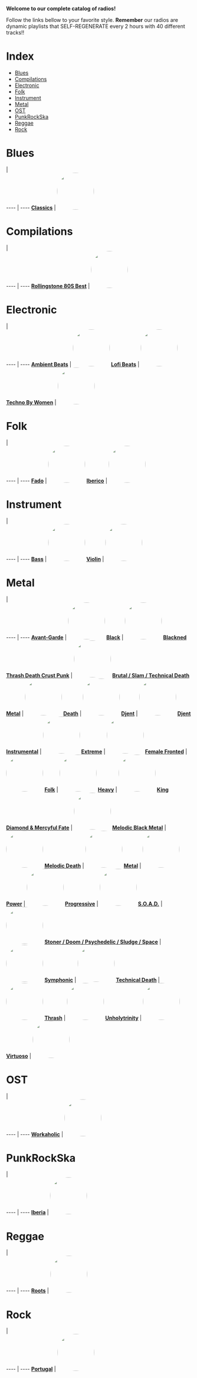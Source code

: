 
<style>
figure {
  border: 0px #cccccc solid;
  padding: 4px;
  margin: auto;
  align: center;
}
</style>
**Welcome to our complete catalog of radios!**

Follow the links bellow to your favorite style. **Remember** our radios
are dynamic playlists that SELF-REGENERATE every 2 hours with 40 different
tracks!!

# Index

* [Blues](#Blues)
* [Compilations](#Compilations)
* [Electronic](#Electronic)
* [Folk](#Folk)
* [Instrument](#Instrument)
* [Metal](#Metal)
* [OST](#OST)
* [PunkRockSka](#PunkRockSka)
* [Reggae](#Reggae)
* [Rock](#Rock)

# Blues

  |  
 ---- | ---- 
[**Classics**](https://radioninjapirata.github.io/radio_bluesclassics.html) | <a href="https://radioninjapirata.github.io/radio_bluesclassics.html" target="_blank"><img src="https://mosaic.scdn.co/640/ab67616d0000b273224c0b7ed803d311ac27a576ab67616d0000b27366ec601ab865523014cda1f6ab67616d0000b27393e15f68e339449a5b31f658ab67616d0000b273be238272e39fe5382ad049cd" height="100" width="auto" style="border-radius:50%"></a>

# Compilations

  |  
 ---- | ---- 
[**Rollingstone 80S Best**](https://radioninjapirata.github.io/radio_rollingbest80s.html) | <a href="https://radioninjapirata.github.io/radio_rollingbest80s.html" target="_blank"><img src="https://mosaic.scdn.co/640/ab67616d0000b27335071df68205dbb9be9bc142ab67616d0000b273a0bb93884823982d57cb2004ab67616d0000b273c3e9ebd5e1999ae3ab639023ab67616d0000b273cb5fb938d28c96cf5b8dadc9" height="100" width="auto" style="border-radius:50%"></a>

# Electronic

  |  
 ---- | ---- 
[**Ambient Beats**](https://radioninjapirata.github.io/radio_ambbeat.html) | <a href="https://radioninjapirata.github.io/radio_ambbeat.html" target="_blank"><img src="https://mosaic.scdn.co/640/ab67616d0000b273236aafc809f41c8b95fece95ab67616d0000b27396d5ad88a97f65ffc8702ae4ab67616d0000b273d65976644bddf602bf90781dab67616d0000b273e97170493f3f40c5afa33ed9" height="100" width="auto" style="border-radius:50%"></a>
[**Lofi Beats**](https://radioninjapirata.github.io/radio_lofi.html) | <a href="https://radioninjapirata.github.io/radio_lofi.html" target="_blank"><img src="https://mosaic.scdn.co/640/ab67616d0000b2734b15fee87fc75c7ae18dc2fdab67616d0000b27397e8ff160ca1b299c7a07750ab67616d0000b273a80d66b05761598a80fc8e13ab67616d0000b273f3daa6a9485b20325d0d24bc" height="100" width="auto" style="border-radius:50%"></a>
[**Techno By Women**](https://radioninjapirata.github.io/radio_technowomen.html) | <a href="https://radioninjapirata.github.io/radio_technowomen.html" target="_blank"><img src="https://mosaic.scdn.co/640/ab67616d0000b273155f04b7f16666d4792bba76ab67616d0000b273460d1218d66f63140bcfc373ab67616d0000b2738b0ca6f7e41383edec66c321ab67616d0000b2739e918ea8428573df98e7596e" height="100" width="auto" style="border-radius:50%"></a>

# Folk

  |  
 ---- | ---- 
[**Fado**](https://radioninjapirata.github.io/radio_fado.html) | <a href="https://radioninjapirata.github.io/radio_fado.html" target="_blank"><img src="https://mosaic.scdn.co/640/ab67616d0000b2739d380468fd7eb6456c8110a4ab67616d0000b2739fa0ac977eb250e8fe2efc09ab67616d0000b273c978ccc1bb0bd704b6a4f0cbab67616d0000b273df601cdc18de885b8470e460" height="100" width="auto" style="border-radius:50%"></a>
[**Iberico**](https://radioninjapirata.github.io/radio_folkiberico.html) | <a href="https://radioninjapirata.github.io/radio_folkiberico.html" target="_blank"><img src="https://mosaic.scdn.co/640/ab67616d0000b27337db6a8842b7fa70cfa856d0ab67616d0000b27380a29502d1973beb83637fbeab67616d0000b2738fdf3361f8c613a002292352ab67616d0000b273be90da0b9e6aa6f121ca9fd1" height="100" width="auto" style="border-radius:50%"></a>

# Instrument

  |  
 ---- | ---- 
[**Bass**](https://radioninjapirata.github.io/radio_bassists.html) | <a href="https://radioninjapirata.github.io/radio_bassists.html" target="_blank"><img src="https://mosaic.scdn.co/640/ab67616d0000b27334a5fc739fad572336a77ebcab67616d0000b27347502af3544c2b82d586d8daab67616d0000b27348605b991ebcd0d4f353c10dab67616d0000b273ba6e5da852eb617ca94848c4" height="100" width="auto" style="border-radius:50%"></a>
[**Violin**](https://radioninjapirata.github.io/radio_violin.html) | <a href="https://radioninjapirata.github.io/radio_violin.html" target="_blank"><img src="https://mosaic.scdn.co/640/ab67616d0000b273350340a9fe250ab34d867e1dab67616d0000b2735f7e01a8b9d76c1cf59940fcab67616d0000b27382ef84ec567b7951e1b4adf4ab67616d0000b273f9d00b3f5a4079b4a88fa5c4" height="100" width="auto" style="border-radius:50%"></a>

# Metal

  |  
 ---- | ---- 
[**Avant-Garde**](https://radioninjapirata.github.io/radio_metalavantgarde.html) | <a href="https://radioninjapirata.github.io/radio_metalavantgarde.html" target="_blank"><img src="https://mosaic.scdn.co/640/ab67616d0000b27309d74e9f35adfa2e2843cff5ab67616d0000b2731b4651809cb5988050ceadfbab67616d0000b2736b3416e109e25d7157f28de8ab67616d0000b273825ff9bf0ccd2f35998068ed" height="100" width="auto" style="border-radius:50%"></a>
[**Black**](https://radioninjapirata.github.io/radio_blackmetal.html) | <a href="https://radioninjapirata.github.io/radio_blackmetal.html" target="_blank"><img src="https://mosaic.scdn.co/640/ab67616d0000b2730cf9693fda5d279cecc5d93cab67616d0000b27337bb90725981055f69f4f419ab67616d0000b27367a66139a9322044faa5520eab67616d0000b273ce2ec8f5204fc34a7cf752e2" height="100" width="auto" style="border-radius:50%"></a>
[**Blackned Thrash Death Crust Punk**](https://radioninjapirata.github.io/radio_blacknedthrash.html) | <a href="https://radioninjapirata.github.io/radio_blacknedthrash.html" target="_blank"><img src="https://mosaic.scdn.co/640/ab67616d0000b273190f606d5c1db1b2da223851ab67616d0000b273195be23e3acea5130786fde2ab67616d0000b27366cbe0cc8ad1e196776a5745ab67616d0000b273c64b4a67e548e2dff0672198" height="100" width="auto" style="border-radius:50%"></a>
[**Brutal / Slam / Technical Death Metal**](https://radioninjapirata.github.io/radio_brutaldeathmetal.html) | <a href="https://radioninjapirata.github.io/radio_brutaldeathmetal.html" target="_blank"><img src="https://mosaic.scdn.co/640/ab67616d0000b2739565172b1ae14000efc5e7d1ab67616d0000b273b317737e6ccfdc513e0b12a6ab67616d0000b273b6267f08d68f377f57dce93dab67616d0000b273cb6a82347f0b20f40995fa39" height="100" width="auto" style="border-radius:50%"></a>
[**Death**](https://radioninjapirata.github.io/radio_deathmetal.html) | <a href="https://radioninjapirata.github.io/radio_deathmetal.html" target="_blank"><img src="https://mosaic.scdn.co/640/ab67616d0000b273125140a7a2c6f4bdf54e407cab67616d0000b2738dcb350e88883c2cdd55291bab67616d0000b273ba9b5086e0775e6796431424ab67616d0000b273f23ca5f0a2662151479a7cd5" height="100" width="auto" style="border-radius:50%"></a>
[**Djent**](https://radioninjapirata.github.io/radio_djent.html) | <a href="https://radioninjapirata.github.io/radio_djent.html" target="_blank"><img src="https://mosaic.scdn.co/640/ab67616d0000b2733c513f992e5efd9c6b748585ab67616d0000b27343ac6f8ed0a83aa708c62f96ab67616d0000b273880669af76410e3731ead7a5ab67616d0000b27389b57fb03a1f18dfcb0f2108" height="100" width="auto" style="border-radius:50%"></a>
[**Djent Instrumental**](https://radioninjapirata.github.io/radio_instrumentaldjent.html) | <a href="https://radioninjapirata.github.io/radio_instrumentaldjent.html" target="_blank"><img src="https://mosaic.scdn.co/640/ab67616d0000b2730af65bf67e30000a2196b41bab67616d0000b273283cf33f3e8b8c512213eab9ab67616d0000b2735f5b153e4dc8f7a930362805ab67616d0000b273930030b68ff8df2354548098" height="100" width="auto" style="border-radius:50%"></a>
[**Extreme**](https://radioninjapirata.github.io/radio_extrememetal.html) | <a href="https://radioninjapirata.github.io/radio_extrememetal.html" target="_blank"><img src="https://mosaic.scdn.co/640/ab67616d0000b27373907304e35bbe3ee1fa0cadab67616d0000b273756c3ea10439c71941a05331ab67616d0000b27384959e3499079ab5bb4f5e11ab67616d0000b273f9e81f814114e83ba488ddf4" height="100" width="auto" style="border-radius:50%"></a>
[**Female Fronted**](https://radioninjapirata.github.io/radio_femalefrontedmetal.html) | <a href="https://radioninjapirata.github.io/radio_femalefrontedmetal.html" target="_blank"><img src="https://mosaic.scdn.co/640/ab67616d0000b273225236d6d56fa113c43893e4ab67616d0000b273ba9b5086e0775e6796431424ab67616d0000b273d2e07b265e01f9e7d1c618f8ab67616d0000b273f588e6fb6af73869e40dbea2" height="100" width="auto" style="border-radius:50%"></a>
[**Folk**](https://radioninjapirata.github.io/radio_folkmetal.html) | <a href="https://radioninjapirata.github.io/radio_folkmetal.html" target="_blank"><img src="https://mosaic.scdn.co/640/ab67616d0000b273102d35c3e468468336e4a0b9ab67616d0000b2731f7eb4b67f291bb317a91da1ab67616d0000b2733207b3d837bebc94ea0d17fbab67616d0000b273f36e3398f7acf5ac6585a380" height="100" width="auto" style="border-radius:50%"></a>
[**Heavy**](https://radioninjapirata.github.io/radio_heavymetal.html) | <a href="https://radioninjapirata.github.io/radio_heavymetal.html" target="_blank"><img src="https://mosaic.scdn.co/640/ab67616d0000b27305d0c5a6efcca82ea2ae6723ab67616d0000b27369059f3685b992f9ce22cd4cab67616d0000b2738ac56da51fdd03fed84cd6b0ab67616d0000b273cae54f442acee78975736c1e" height="100" width="auto" style="border-radius:50%"></a>
[**King Diamond & Mercyful Fate**](https://radioninjapirata.github.io/radio_fan_KDMF.html) | <a href="https://radioninjapirata.github.io/radio_fan_KDMF.html" target="_blank"><img src="https://mosaic.scdn.co/640/ab67616d0000b2733a902bed61289f17a685b07dab67616d0000b273696088e8543ccfd346bf278fab67616d0000b273868aa679a7583bbefc07803cab67616d0000b273bed3cf6d90e79aa317f69705" height="100" width="auto" style="border-radius:50%"></a>
[**Melodic Black Metal**](https://radioninjapirata.github.io/radio_melodicblackmetal.html) | <a href="https://radioninjapirata.github.io/radio_melodicblackmetal.html" target="_blank"><img src="https://mosaic.scdn.co/640/ab67616d0000b2730fd89f7bec01b2f6c9af48a7ab67616d0000b2733d13da2a33331240c6655021ab67616d0000b2736dae5dfea06101dc30e55614ab67616d0000b273db80599ee3d00e2e2edbee31" height="100" width="auto" style="border-radius:50%"></a>
[**Melodic Death**](https://radioninjapirata.github.io/radio_melodicdeathmetal.html) | <a href="https://radioninjapirata.github.io/radio_melodicdeathmetal.html" target="_blank"><img src="https://mosaic.scdn.co/640/ab67616d0000b273122513d73dc3659c8b6626f1ab67616d0000b2731b917a35101d122b4e708325ab67616d0000b273ce45f2f5b8de4edea00eb50eab67616d0000b273e29463a342c8e4d3accd91ce" height="100" width="auto" style="border-radius:50%"></a>
[**Metal**](https://radioninjapirata.github.io/radio_metal.html) | <a href="https://radioninjapirata.github.io/radio_metal.html" target="_blank"><img src="https://mosaic.scdn.co/640/ab67616d0000b2734185b5ed96be5a5b28863227ab67616d0000b2734259998f982a4c096642e8dcab67616d0000b27362e307d4bce91d8a3931f38dab67616d0000b273dcd127899a89e80bfc5db98a" height="100" width="auto" style="border-radius:50%"></a>
[**Power**](https://radioninjapirata.github.io/radio_powermetal.html) | <a href="https://radioninjapirata.github.io/radio_powermetal.html" target="_blank"><img src="https://mosaic.scdn.co/640/ab67616d0000b2734b00ed0c2064668b52a7e0d3ab67616d0000b27361facd99ff23c36c6795c4e4ab67616d0000b2739daf215ff64034b5f9e02593ab67616d0000b273f0d55e973f83cbfe90dded16" height="100" width="auto" style="border-radius:50%"></a>
[**Progressive**](https://radioninjapirata.github.io/radio_progrock.html) | <a href="https://radioninjapirata.github.io/radio_progrock.html" target="_blank"><img src="https://mosaic.scdn.co/640/ab67616d0000b273667828bdaa87aaee528f349aab67616d0000b273bafb6b7e2f00587ea6891044ab67616d0000b273bf814355d402c5c995196cadab67616d0000b273ecce97ef069d51c3a3c44f63" height="100" width="auto" style="border-radius:50%"></a>
[**S.O.A.D.**](https://radioninjapirata.github.io/radio_soad.html) | <a href="https://radioninjapirata.github.io/radio_soad.html" target="_blank"><img src="https://mosaic.scdn.co/640/ab67616d0000b273401dd486dc6d75239968ef86ab67616d0000b273869e711ac5cbb1460801e0e0ab67616d0000b273a57ca9e47d038be31c9aee9dab67616d0000b273ba00e990d1520a4cde41ce0c" height="100" width="auto" style="border-radius:50%"></a>
[**Stoner / Doom / Psychedelic / Sludge / Space**](https://radioninjapirata.github.io/radio_stonerrock.html) | <a href="https://radioninjapirata.github.io/radio_stonerrock.html" target="_blank"><img src="https://mosaic.scdn.co/640/ab67616d0000b27310c89c9f3018f43e843c2037ab67616d0000b2732949a788fdd15512ed168882ab67616d0000b27336e657ee5e3a1a9ea716e828ab67616d0000b273989ac3aa7b112959465689d1" height="100" width="auto" style="border-radius:50%"></a>
[**Symphonic**](https://radioninjapirata.github.io/radio_symphonicmetal.html) | <a href="https://radioninjapirata.github.io/radio_symphonicmetal.html" target="_blank"><img src="https://mosaic.scdn.co/640/ab67616d0000b273140d4917719522ace7f06b4eab67616d0000b273308c0a4bb55ad64a4406f00eab67616d0000b2735d5f88b811a085932b8c8865ab67616d0000b273c8f5cfc2928ecb7bcc99c7d4" height="100" width="auto" style="border-radius:50%"></a>
[**Technical Death**](https://radioninjapirata.github.io/radio_technicaldeathmetal.html) | <a href="https://radioninjapirata.github.io/radio_technicaldeathmetal.html" target="_blank"><img src="https://mosaic.scdn.co/640/ab67616d0000b2730e592790116682a9694fd485ab67616d0000b273170491aa19396bf7b8960c02ab67616d0000b27389161799cd44cd6781153a07ab67616d0000b273fbe8078677b472c56848102c" height="100" width="auto" style="border-radius:50%"></a>
[**Thrash**](https://radioninjapirata.github.io/radio_thrashmetal.html) | <a href="https://radioninjapirata.github.io/radio_thrashmetal.html" target="_blank"><img src="https://mosaic.scdn.co/640/ab67616d0000b273230d40b357f2271fe042b2d2ab67616d0000b2737ddb9b2b33e826c5a881af56ab67616d0000b2739f887eb68c726d9542dcd6bfab67616d0000b273a91e762b47be4de8f9315d27" height="100" width="auto" style="border-radius:50%"></a>
[**Unholytrinity**](https://radioninjapirata.github.io/radio_unholytrinity.html) | <a href="https://radioninjapirata.github.io/radio_unholytrinity.html" target="_blank"><img src="https://mosaic.scdn.co/640/ab67616d0000b273041ad0a07edcbca78f366565ab67616d0000b2731d21d6c1740f63ed5c9519c8ab67616d0000b273765b0617b572bdd1dbdc7d8eab67616d0000b273a2bce1c979df5f4858c9bb59" height="100" width="auto" style="border-radius:50%"></a>
[**Virtuoso**](https://radioninjapirata.github.io/radio_guitarvirtuoso.html) | <a href="https://radioninjapirata.github.io/radio_guitarvirtuoso.html" target="_blank"><img src="https://mosaic.scdn.co/640/ab67616d0000b27357b45e597594e1bd08aeb72cab67616d0000b273869e18025277303020e18fcdab67616d0000b2738b2f11c425118683b2e7aef9ab67616d0000b273b437f55c75c974a76d66004d" height="100" width="auto" style="border-radius:50%"></a>

# OST

  |  
 ---- | ---- 
[**Workaholic**](https://radioninjapirata.github.io/radio_ostworkaholic.html) | <a href="https://radioninjapirata.github.io/radio_ostworkaholic.html" target="_blank"><img src="https://mosaic.scdn.co/640/ab67616d0000b2736b20c6049adc59dcca7aa9fdab67616d0000b27371b1b5d2f76b80661d4e01c8ab67616d0000b2739743b36401fcba651dddf367ab67616d0000b273d311a629d866da1b2929b525" height="100" width="auto" style="border-radius:50%"></a>

# PunkRockSka

  |  
 ---- | ---- 
[**Iberia**](https://radioninjapirata.github.io/radio_iberianpunkrock.html) | <a href="https://radioninjapirata.github.io/radio_iberianpunkrock.html" target="_blank"><img src="https://mosaic.scdn.co/640/ab67616d0000b2731c17885fe2d9abcbc4c02441ab67616d0000b273350b0f0aa63845d6ed3118ceab67616d0000b2737d3f85c8742aac122dff63c5ab67616d0000b273dc92086fc2843de31c91878d" height="100" width="auto" style="border-radius:50%"></a>

# Reggae

  |  
 ---- | ---- 
[**Roots**](https://radioninjapirata.github.io/radio_reggaeroots.html) | <a href="https://radioninjapirata.github.io/radio_reggaeroots.html" target="_blank"><img src="https://mosaic.scdn.co/640/ab67616d0000b273083dbffb34332429d7cbdc66ab67616d0000b2733c2aaee37878484f092d488dab67616d0000b2735bfb09c523a0650fb14491abab67616d0000b27386191e99ea700e06be4c9d0b" height="100" width="auto" style="border-radius:50%"></a>

# Rock

  |  
 ---- | ---- 
[**Portugal**](https://radioninjapirata.github.io/radio_rockportugues.html) | <a href="https://radioninjapirata.github.io/radio_rockportugues.html" target="_blank"><img src="https://mosaic.scdn.co/640/ab67616d0000b2731ae6b93506dc301cbf9727d0ab67616d0000b27348f80850bac70d0b957be6f7ab67616d0000b2736bdd37dfc7f80d0d3d95efb7ab67616d0000b273baf757a2e6684801cb13df68" height="100" width="auto" style="border-radius:50%"></a>
